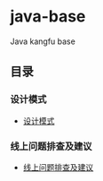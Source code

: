 # java-base
Java kangfu base

## 目录
### 设计模式
- [设计模式](https://github.com/kungfu-base/java-base/blob/master/%E8%AE%BE%E8%AE%A1%E6%A8%A1%E5%BC%8F.md)
### 线上问题排查及建议
- [线上问题排查及建议](https://github.com/kungfu-base/java-base/blob/master/%E7%BA%BF%E4%B8%8A%E9%97%AE%E9%A2%98%E6%8E%92%E6%9F%A5%E5%8F%8A%E4%BC%98%E5%8C%96%E5%BB%BA%E8%AE%AE.md)
